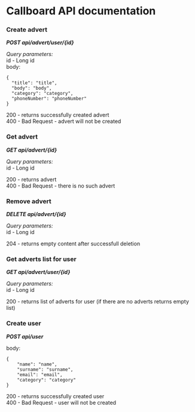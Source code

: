 # Callboard API documentation

### Create advert 
**_POST api/advert/user/{id}_**<br/>

_Query parameters:_ <br/>
id - Long id <br/>
body:<br/>
    
    {
      "title": "title",    
      "body": "body",    
      "category": "category",
      "phoneNumber": "phoneNumber"
    }
    
200 - returns successfully created advert <br/>
400 - Bad Request - advert will not be created <br/>

### Get advert 
**_GET api/advert/{id}_**<br/>

_Query parameters:_ <br/>
id - Long id 

200 - returns advert<br/>
400 - Bad Request - there is no such advert<br/>

### Remove advert 
**_DELETE api/advert/{id}_**<br/>

_Query parameters:_ <br/>
id - Long id <br/>

204 - returns empty content after successfull deletion <br/>

### Get adverts list for user
**_GET api/advert/user/{id}_**

_Query parameters:_ <br/>
id - Long id <br/>

200 - returns list of adverts for user (if there are no adverts returns empty list)

### Create user
**_POST api/user_**<br/>

body:<br/>

    {
        "name": "name",
        "surname": "surname",
        "email": "email",
        "category": "category"
    }
    
200 - returns successfully created user<br/>
400 - Bad Request - user will not be created<br/>
